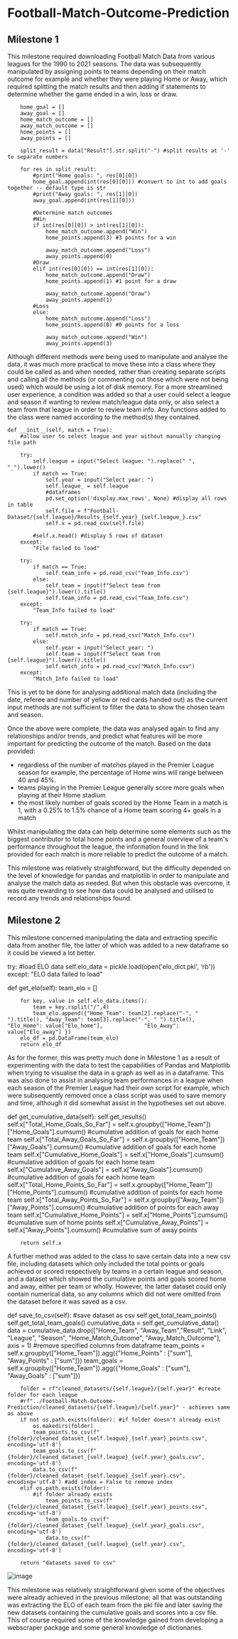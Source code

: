 # Football-Match-Outcome-Prediction

## Milestone 1

This milestone required downloading Football Match Data from various leagues for the 1990 to 2021 seasons.
The data was subsequently manipulated by assigning points to teams depending on their match outcome for example and whether they were playing Home or Away, which required splitting the match results and then adding if statements to determine whether the game ended in a win, loss or draw.

        home_goal = []
        away_goal = []
        home_match_outcome = []
        away_match_outcome = []
        home_points = []
        away_points = []
            
        split_result = data["Result"].str.split("-") #split results at '-' to separate numbers

        for res in split_result:
            #print("Home goals: ", res[0][0])    
            home_goal.append(int(res[0][0])) #convert to int to add goals together -- default type is str
            #print("Away goals: ", res[1][0])
            away_goal.append(int(res[1][0]))
                
            #Determine match outcomes
            #Win
            if int(res[0][0]) > int(res[1][0]):
                home_match_outcome.append("Win")
                home_points.append(3) #3 points for a win 

                away_match_outcome.append("Loss")   
                away_points.append(0)           
            #Draw
            elif int(res[0][0]) == int(res[1][0]):
                home_match_outcome.append("Draw")
                home_points.append(1) #1 point for a draw

                away_match_outcome.append("Draw")  
                away_points.append(1)   
            #Loss    
            else:
                home_match_outcome.append("Loss")
                home_points.append(0) #0 points for a loss

                away_match_outcome.append("Win")  
                away_points.append(3)  
								
Although different methods were being used to manipulate and analyse the data, it was much more practical to move these into a class where they could be called as and when needed, rather than creating separate scripts and calling all the methods (or commenting out those which were not being used) which would be using a lot of disk memory. For a more streamlined user experience, a condition was added so that a user could select a league and season if wanting to review match/league data only, or also select a team from that league in order to review team info. Any functions added to the class were named according to the method(s) they contained.

	def __init__(self, match = True):
        #allow user to select league and year without manually changing file path
        
        try:
            self.league = input("Select league: ").replace(" ", "_").lower()
            if match == True:    
                self.year = input("Select year: ")
                self.league_ = self.league
                #dataframes
                pd.set_option('display.max_rows', None) #display all rows in table
                self.file = f"Football-Dataset/{self.league}/Results_{self.year}_{self.league_}.csv"
                self.x = pd.read_csv(self.file)

            #self.x.head() #display 5 rows of dataset
        except:
            "File failed to load"

        try:
            if match == True:
                self.team_info = pd.read_csv("Team_Info.csv")
            else:
                self.team = input(f"Select team from {self.league}").lower().title()
                self.team_info = pd.read_csv("Team_Info.csv")
        except:
            "Team_Info failed to load"

        try:
            if match == True:
                self.match_info = pd.read_csv("Match_Info.csv")
            else:
                self.year = input("Select year: ")
                self.team = input(f"Select team from {self.league}").lower().title()
                self.match_info = pd.read_csv("Match_Info.csv")
        except:
            "Match_Info failed to load"

This is yet to be done for analysing additional match data (including the date, referee and number of yellow or red cards handed out) as the current input methods are not sufficient to filter the data to show the chosen team and season.

Once the above were complete, the data was analysed again to find any relationships and/or trends, and predict what features will be more important for predicting the outcome of the match. Based on the data provided:
- regardless of the number of matches played in the Premier League season for example, the percentage of Home wins will range between 40 and 45%.
- teams playing in the Premier League generally score more goals when playing at their Home stadium
- the most likely number of goals scored by the Home Team in a match is 1, with a 0.25% to 1.5% chance of a Home team scoring 4+ goals in a match

Whilst manipulating the data can help determine some elements such as the biggest contributor to total home points and a general overview of a team's performance throughout the league, the information found in the link provided for each match is more reliable to predict the outcome of a match.

This milestone was relatively straightforward, but the difficulty depended on the level of knowledge for pandas and matplotlib in order to manipulate and analyse the match data as needed. But when this obstacle was overcome, it was quite rewarding to see how data could be analysed and utilised to record any trends and relationships found.

## Milestone 2

This milestone concerned manipulating the data and extracting specific data from another file, the latter of which was added to a new dataframe so it could be viewed a lot better. 

try: #load ELO data
            self.elo_data = pickle.load(open('elo_dict.pkl', 'rb'))
        except:
            "ELO data failed to load"
	    
def get_elo(self):
        team_elo = []

        for key, value in self.elo_data.items():
            team = key.rsplit("/",4)
            team_elo.append({"Home_Team": team[2].replace("-", " ").title(), "Away_Team": team[3].replace("-", " ").title(), "Elo_Home": value["Elo_home"], 			"Elo_Away": value["Elo_away"] })
        elo_df = pd.DataFrame(team_elo)
        return elo_df
	
	
As for the former, this was pretty much done in Milestone 1 as a result of experimenting with the data to test the capabilities of Pandas and Matplotlib when trying to visualise the data in a graph as well as in a dataframe. This was also done to assist in analysing team performances in a league when each season of the Premier League had their own script for example, which were subsequently removed once a class script was used to save memory and time, although it did somewhat assist in the hypotheses set out above.

def get_cumulative_data(self): 
        self.get_results()
        self.x["Total_Home_Goals_So_Far"] = self.x.groupby(["Home_Team"])["Home_Goals"].cumsum() #cumulative addition of goals for each home team
        self.x["Total_Away_Goals_So_Far"] = self.x.groupby(["Home_Team"])["Away_Goals"].cumsum() #cumulative addition of goals for each home team
        self.x["Cumulative_Home_Goals"] = self.x["Home_Goals"].cumsum() #cumulative addition of goals for each home team
        self.x["Cumulative_Away_Goals"] = self.x["Away_Goals"].cumsum() #cumulative addition of goals for each home team
        self.x["Total_Home_Points_So_Far"] = self.x.groupby(["Home_Team"])["Home_Points"].cumsum() #cumulative addition of points for each home team
        self.x["Total_Away_Points_So_Far"] = self.x.groupby(["Away_Team"])["Away_Points"].cumsum() #cumulative addition of points for each away team
        self.x["Cumulative_Home_Points"] = self.x["Home_Points"].cumsum() #cumulative sum of home points
        self.x["Cumulative_Away_Points"] = self.x["Away_Points"].cumsum() #cumulative sum of away points

        return self.x

A further method was added to the class to save certain data into a new csv file, including datasets which only included the total points or goals achieved or scored respectively by teams in a certain league and season, and a dataset which showed the cumulative points and goals scored home and away, either per team or wholly. However, the latter dataset could only contain numerical data, so any columns which did not were omitted from the dataset before it was saved as a csv.

def save_to_csv(self): #save dataset as csv
        self.get_total_team_points()
        self.get_total_team_goals()
        cumulative_data = self.get_cumulative_data()
        data = cumulative_data.drop(["Home_Team", "Away_Team","Result", "Link", "League", "Season", "Home_Match_Outcome", "Away_Match_Outcome"],
                             axis = 1) #remove specified columns from dataframe
        team_points = self.x.groupby(["Home_Team"]).agg({"Home_Points" : ["sum"], "Away_Points" : ["sum"]})
        team_goals = self.x.groupby(["Home_Team"]).agg({"Home_Goals" : ["sum"], "Away_Goals" : ["sum"]})


        folder = rf"cleaned_datasets/{self.league}/{self.year}" #create folder for each league
        #rf"../Football-Match-Outcome-Prediction/cleaned_datasets/{self.league}/{self.year}" - achieves same as above
        if not os.path.exists(folder): #if folder doesn't already exist
            os.makedirs(folder)
            team_points.to_csv(f"{folder}/cleaned_dataset_{self.league}_{self.year}_points.csv", encoding='utf-8')
            team_goals.to_csv(f"{folder}/cleaned_dataset_{self.league}_{self.year}_goals.csv", encoding='utf-8')
            data.to_csv(f"{folder}/cleaned_dataset_{self.league}_{self.year}.csv", encoding='utf-8') #add index = False to remove index
        elif os.path.exists(folder):
            #if folder already exists
                team_points.to_csv(f"{folder}/cleaned_dataset_{self.league}_{self.year}_points.csv", encoding='utf-8')
                team_goals.to_csv(f"{folder}/cleaned_dataset_{self.league}_{self.year}_goals.csv", encoding='utf-8')
                data.to_csv(f"{folder}/cleaned_dataset_{self.league}_{self.year}.csv", encoding='utf-8')
        
        return "datasets saved to csv" 
![image](https://user-images.githubusercontent.com/58480783/170560306-45d5811f-08e9-4b37-a868-87b62d7ef041.png)

This milestone was relatively straightforward given some of the objectives were already achieved in the previous milestone; all that was outstanding was extracting the ELO of each team from the pkl file and later saving the new datasets containing the cumulative goals and scores into a csv file. This of course required some of the knowledge gained from developing a webscraper package and some general knowledge of dictionaries.
